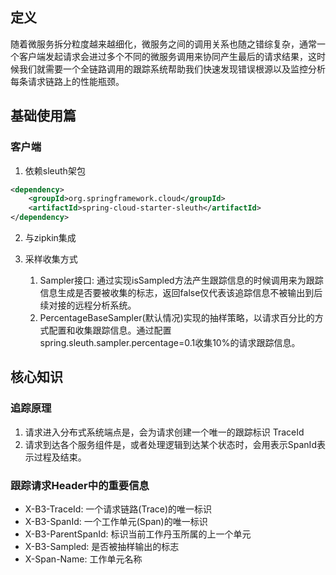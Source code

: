 ## 定义
随着微服务拆分粒度越来越细化，微服务之间的调用关系也随之错综复杂，通常一个客户端发起请求会进过多个不同的微服务调用来协同产生最后的请求结果，这时候我们就需要一个全链路调用的跟踪系统帮助我们快速发现错误根源以及监控分析每条请求链路上的性能瓶颈。
## 基础使用篇
### 客户端
1. 依赖sleuth架包
```xml
<dependency>
    <groupId>org.springframework.cloud</groupId>
    <artifactId>spring-cloud-starter-sleuth</artifactId>
</dependency>
```
2. 与zipkin集成
 
3. 采样收集方式
    1. Sampler接口: 通过实现isSampled方法产生跟踪信息的时候调用来为跟踪信息生成是否要被收集的标志，返回false仅代表该追踪信息不被输出到后续对接的远程分析系统。
    2. PercentageBaseSampler(默认情况)实现的抽样策略，以请求百分比的方式配置和收集跟踪信息。通过配置spring.sleuth.sampler.percentage=0.1收集10%的请求跟踪信息。

## 核心知识
### 追踪原理
1. 请求进入分布式系统端点是，会为请求创建一个唯一的跟踪标识 TraceId
2. 请求到达各个服务组件是，或者处理逻辑到达某个状态时，会用表示SpanId表示过程及结束。

### 跟踪请求Header中的重要信息
- X-B3-TraceId: 一个请求链路(Trace)的唯一标识
- X-B3-SpanId: 一个工作单元(Span)的唯一标识
- X-B3-ParentSpanId: 标识当前工作丹玉所属的上一个单元
- X-B3-Sampled: 是否被抽样输出的标志
- X-Span-Name: 工作单元名称
